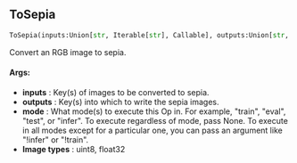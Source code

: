 ## ToSepia
```python
ToSepia(inputs:Union[str, Iterable[str], Callable], outputs:Union[str, Iterable[str]], mode:Union[NoneType, str, Iterable[str]]=None)
```
Convert an RGB image to sepia.


#### Args:

* **inputs** :  Key(s) of images to be converted to sepia.
* **outputs** :  Key(s) into which to write the sepia images.
* **mode** :  What mode(s) to execute this Op in. For example, "train", "eval", "test", or "infer". To execute        regardless of mode, pass None. To execute in all modes except for a particular one, you can pass an argument        like "!infer" or "!train".
* **Image types** :     uint8, float32